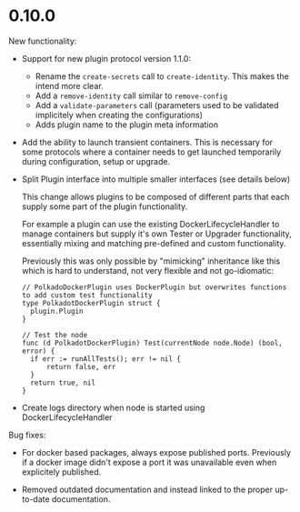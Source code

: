 # 0.10.0

New functionality:

* Support for new plugin protocol version 1.1.0:
	* Rename the `create-secrets` call to `create-identity`. This makes the intend more clear.
	* Add a `remove-identity` call similar to `remove-config`
	* Add a `validate-parameters` call (parameters used to be validated implicitely when creating the configurations)
	* Adds plugin name to the plugin meta information

* Add the ability to launch transient containers. This is necessary for some protocols where a container needs to get launched temporarily during configuration, setup or upgrade.

* Split Plugin interface into multiple smaller interfaces (see details below)

  This change allows plugins to be composed of different parts that each supply
  some part of the plugin functionality.

  For example a plugin can use the existing DockerLifecycleHandler to
  manage containers but supply it's own Tester or Upgrader functionality,
  essentially mixing and matching pre-defined and custom functionality.

  Previously this was only possible by "mimicking" inheritance like this
  which is hard to understand, not very flexible and not go-idiomatic:

  	  // PolkadoDockerPlugin uses DockerPlugin but overwrites functions to add custom test functionality
  	  type PolkadotDockerPlugin struct {
  	  	plugin.Plugin
  	  }

  	  // Test the node
  	  func (d PolkadotDockerPlugin) Test(currentNode node.Node) (bool, error) {
  	  	if err := runAllTests(); err != nil {
  	  		return false, err
  	  	}
  	  	return true, nil
  	  }


* Create logs directory when node is started using DockerLifecycleHandler

Bug fixes:

* For docker based packages, always expose published ports. Previously if a docker image didn't expose a port it was unavailable even when explicitely published.

* Removed outdated documentation and instead linked to the proper up-to-date documentation.


